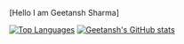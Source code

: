 [Hello  I am Geetansh Sharma]

[![Top Languages](https://github-readme-stats.vercel.app/api/top-langs/?username=Dracarys0511&layout=compact)](https://github.com/Dracarys0511/github-readme-stats)
[![Geetansh's GitHub stats](https://github-readme-stats.vercel.app/api?username=Dracarys0511)](https://github.com/Dracarys0511/github-readme-stats)


